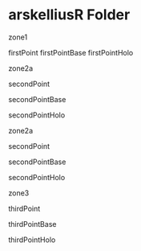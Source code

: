 # arskelliusR Folder

zone1

  firstPoint
  firstPointBase
  firstPointHolo
    
zone2a

  secondPoint
  
  secondPointBase
  
  secondPointHolo
    
zone2a

  secondPoint
  
  secondPointBase
  
  secondPointHolo
    
zone3

  thirdPoint
  
  thirdPointBase
  
  thirdPointHolo 
